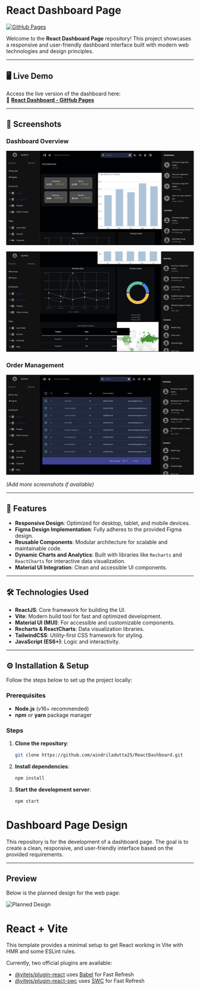 # React Dashboard Page  
[![GitHub Pages](https://img.shields.io/badge/Deployed-GitHub%20Pages-blue)](https://aindriladutta25.github.io/ReactDashboard/)

Welcome to the **React Dashboard Page** repository! This project showcases a responsive and user-friendly dashboard interface built with modern web technologies and design principles.

---

## 🖥️ Live Demo  
Access the live version of the dashboard here:  
🔗 **[React Dashboard - GitHub Pages](https://aindriladutta25.github.io/ReactDashboard/)**

---

## 📸 Screenshots  

### Dashboard Overview  
![Dashboard Overview Page 1](public/screenshots/dasboard1.png)

![Dashboard Overview Page 2](public/screenshots/dashboard2.png)

### Order Management  
![User Management Page](public/screenshots/order_list.png)

*(Add more screenshots if available)*

---

## 🚀 Features  
- **Responsive Design**: Optimized for desktop, tablet, and mobile devices.  
- **Figma Design Implementation**: Fully adheres to the provided Figma design.  
- **Reusable Components**: Modular architecture for scalable and maintainable code.  
- **Dynamic Charts and Analytics**: Built with libraries like `Recharts` and `ReactCharts` for interactive data visualization.  
- **Material UI Integration**: Clean and accessible UI components.  

---

## 🛠️ Technologies Used  

- **ReactJS**: Core framework for building the UI.  
- **Vite**: Modern build tool for fast and optimized development.  
- **Material UI (MUI)**: For accessible and customizable components.  
- **Recharts & ReactCharts**: Data visualization libraries.  
- **TailwindCSS**: Utility-first CSS framework for styling.  
- **JavaScript (ES6+)**: Logic and interactivity.  

---

## ⚙️ Installation & Setup  

Follow the steps below to set up the project locally:

### Prerequisites  
- **Node.js** (v16+ recommended)  
- **npm** or **yarn** package manager  

### Steps  

1. **Clone the repository**:  
   ```bash
   git clone https://github.com/aindriladutta25/ReactDashboard.git

2. **Install dependencies**:
    ```bash
    npm install

2. **Start the development server**:
    ```bash
    npm start

# Dashboard Page Design

This repository is for the development of a dashboard page. The goal is to create a clean, responsive, and user-friendly interface based on the provided requirements.

---

## Preview

Below is the planned design for the web page:  

![Planned Design](public/screenshots/Screenshot-1.png)  



# React + Vite

This template provides a minimal setup to get React working in Vite with HMR and some ESLint rules.

Currently, two official plugins are available:

- [@vitejs/plugin-react](https://github.com/vitejs/vite-plugin-react/blob/main/packages/plugin-react/README.md) uses [Babel](https://babeljs.io/) for Fast Refresh
- [@vitejs/plugin-react-swc](https://github.com/vitejs/vite-plugin-react-swc) uses [SWC](https://swc.rs/) for Fast Refresh


